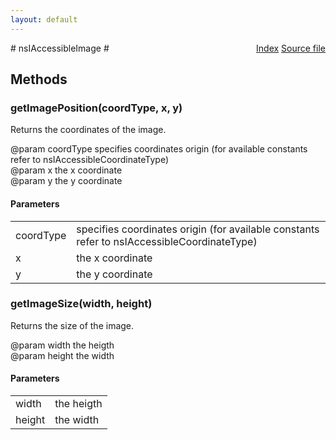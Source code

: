 ```yaml
---
layout: default
---
```

<div class='links' style='float:right'><a href="../index.html">Index</a>
<a href="http://dxr.mozilla.org/mozilla-central/source/accessible/interfaces/nsIAccessibleImage.idl">Source file</a>
</div>
# nsIAccessibleImage #

## Methods ##

### getImagePosition(coordType, x, y) ###
  
Returns the coordinates of the image.  
  
@param coordType  specifies coordinates origin (for available constants  
                  refer to nsIAccessibleCoordinateType)  
@param x          the x coordinate  
@param y          the y coordinate  
  

#### Parameters ####

<table>

<tr>
<td>coordType</td>
<td>specifies coordinates origin (for available constants  
                  refer to nsIAccessibleCoordinateType)  
</td>
</tr>

<tr>
<td>x</td>
<td>the x coordinate  
</td>
</tr>

<tr>
<td>y</td>
<td>the y coordinate  
</td>
</tr>

</table>

### getImageSize(width, height) ###
  
Returns the size of the image.  
  
@param width      the heigth  
@param height     the width  
  

#### Parameters ####

<table>

<tr>
<td>width</td>
<td>the heigth  
</td>
</tr>

<tr>
<td>height</td>
<td>the width  
</td>
</tr>

</table>
